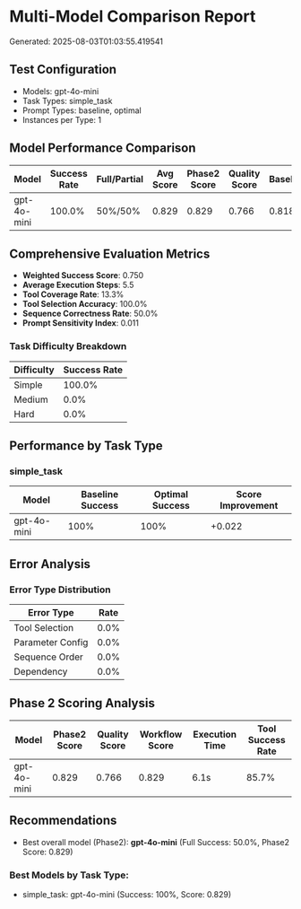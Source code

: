 # Multi-Model Comparison Report

Generated: 2025-08-03T01:03:55.419541

## Test Configuration

- Models: gpt-4o-mini
- Task Types: simple_task
- Prompt Types: baseline, optimal
- Instances per Type: 1

## Model Performance Comparison

| Model | Success Rate | Full/Partial | Avg Score | Phase2 Score | Quality Score | Baseline | Optimal | Improvement |
|-------|--------------|-------------|-----------|--------------|---------------|----------|---------|-------------|
| gpt-4o-mini | 100.0% | 50%/50% | 0.829 | 0.829 | 0.766 | 0.818 | 0.841 | +0.022 |

## Comprehensive Evaluation Metrics

- **Weighted Success Score**: 0.750
- **Average Execution Steps**: 5.5
- **Tool Coverage Rate**: 13.3%
- **Tool Selection Accuracy**: 100.0%
- **Sequence Correctness Rate**: 50.0%
- **Prompt Sensitivity Index**: 0.011

### Task Difficulty Breakdown

| Difficulty | Success Rate |
|------------|--------------|
| Simple | 100.0% |
| Medium | 0.0% |
| Hard | 0.0% |

## Performance by Task Type


### simple_task

| Model | Baseline Success | Optimal Success | Score Improvement |
|-------|------------------|-----------------|-------------------|
| gpt-4o-mini | 100% | 100% | +0.022 |

## Error Analysis

### Error Type Distribution

| Error Type | Rate |
|------------|------|
| Tool Selection | 0.0% |
| Parameter Config | 0.0% |
| Sequence Order | 0.0% |
| Dependency | 0.0% |

## Phase 2 Scoring Analysis

| Model | Phase2 Score | Quality Score | Workflow Score | Execution Time | Tool Success Rate |
|-------|--------------|---------------|----------------|----------------|-------------------|
| gpt-4o-mini | 0.829 | 0.766 | 0.829 | 6.1s | 85.7% |

## Recommendations

- Best overall model (Phase2): **gpt-4o-mini** (Full Success: 50.0%, Phase2 Score: 0.829)

### Best Models by Task Type:

- simple_task: gpt-4o-mini (Success: 100%, Score: 0.829)
